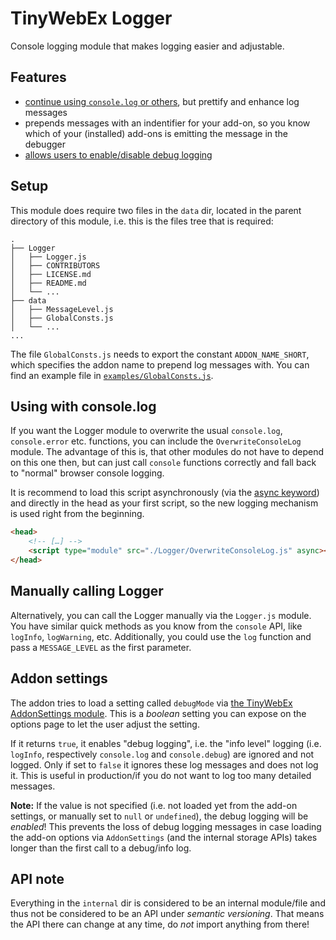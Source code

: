 # TinyWebEx Logger

Console logging module that makes logging easier and adjustable.

## Features

* [continue using `console.log` or others](#using-with-console-log), but prettify and enhance log messages
* prepends messages with an indentifier for your add-on, so you know which of your (installed) add-ons is emitting the message in the debugger
* [allows users to enable/disable debug logging](#addon-settings)

## Setup

This module does require two files in the `data` dir, located in the parent directory of this module, i.e. this is the files tree that is required:
```
.
├── Logger
│   ├── Logger.js
│   ├── CONTRIBUTORS
│   ├── LICENSE.md
│   ├── README.md
│   └── ...
├── data
│   ├── MessageLevel.js
│   ├── GlobalConsts.js
│   └── ...
...
```

The file `GlobalConsts.js` needs to export the constant `ADDON_NAME_SHORT`, which specifies the addon name to prepend log messages with. You can find an example file in [`examples/GlobalConsts.js`](examples/GlobalConsts.js).

## Using with console.log

If you want the Logger module to overwrite the usual `console.log`, `console.error` etc. functions, you can include the `OverwriteConsoleLog` module. The advantage of this is, that other modules do not have to depend on this one then, but can just call `console` functions correctly and fall back to "normal" browser console logging.

It is recommend to load this script asynchronously (via the [async keyword](https://developer.mozilla.org/docs/Web/HTML/Element/script#attr-async)) and directly in the head as your first script, so the new logging mechanism is used right from the beginning.

```html
<head>
	<!-- […] -->
	<script type="module" src="./Logger/OverwriteConsoleLog.js" async></script>
</head>
```

## Manually calling Logger

Alternatively, you can call the Logger manually via the `Logger.js` module. You have similar quick methods as you know from the `console` API, like `logInfo`, `logWarning`, etc.
Additionally, you could use the `log` function and pass a `MESSAGE_LEVEL` as the first parameter.

## Addon settings

The addon tries to load a setting called `debugMode` via [the TinyWebEx AddonSettings module](https://github.com/TinyWebEx/AddonSettings). This is a _boolean_ setting you can expose on the options page to let the user adjust the setting.

If it returns `true`, it enables "debug logging", i.e. the "info level" logging (i.e. `logInfo`, respectively `console.log` and `console.debug`) are ignored and not logged.
Only if set to `false` it ignores these log messages and does not log it. This is useful in production/if you do not want to log too many detailed messages.

**Note:** If the value is not specified (i.e. not loaded yet from the add-on settings, or manually set to `null` or `undefined`), the debug logging will be _enabled_! This prevents the loss of debug logging messages in case loading the add-on options via `AddonSettings` (and the internal storage APIs) takes longer than the first call to a debug/info log.

## API note

Everything in the `internal` dir is considered to be an internal module/file and thus not be considered to be an API under _semantic versioning_. That means the API there can change at any time, do _not_ import anything from there!
